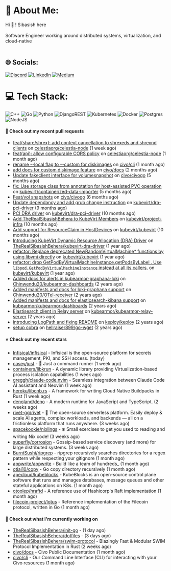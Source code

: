# 💫 About Me:
Hi 👋 ! Sibasish here <br><br> Software Engineer working around distributed systems, virtualization, and cloud-native <br><br>

## 🌐 Socials:
[![Discord](https://img.shields.io/badge/Discord-%237289DA.svg?logo=discord&logoColor=white)](htttps://discord.gg/FangedHamster#6966) [![LinkedIn](https://img.shields.io/badge/LinkedIn-%230077B5.svg?logo=linkedin&logoColor=white)](https://linkedin.com/in/sibasish-behera-b33532224) [![Medium](https://img.shields.io/badge/Medium-12100E?logo=medium&logoColor=white)](https://medium.com/@@beherasibasishkkc) 

# 💻 Tech Stack:
![C++](https://img.shields.io/badge/c++-%2300599C.svg?style=for-the-badge&logo=c%2B%2B&logoColor=white) ![Go](https://img.shields.io/badge/go-%2300ADD8.svg?style=for-the-badge&logo=go&logoColor=white) ![Python](https://img.shields.io/badge/python-3670A0?style=for-the-badge&logo=python&logoColor=ffdd54) ![DjangoREST](https://img.shields.io/badge/DJANGO-REST-ff1709?style=for-the-badge&logo=django&logoColor=white&color=ff1709&labelColor=gray) ![Kubernetes](https://img.shields.io/badge/kubernetes-%23326ce5.svg?style=for-the-badge&logo=kubernetes&logoColor=white) ![Docker](https://img.shields.io/badge/docker-%230db7ed.svg?style=for-the-badge&logo=docker&logoColor=white) ![Postgres](https://img.shields.io/badge/postgres-%23316192.svg?style=for-the-badge&logo=postgresql&logoColor=white) ![NodeJS](https://img.shields.io/badge/node.js-6DA55F?style=for-the-badge&logo=node.js&logoColor=white) 


#### 🔨 Check out my recent pull requests

- [feat(share/shrex): add context cancellation to shrexeds and shrexnd clients](https://github.com/celestiaorg/celestia-node/pull/4324) on [celestiaorg/celestia-node](https://github.com/celestiaorg/celestia-node) (1 week ago)
- [feat(api): allow configurable CORS policy](https://github.com/celestiaorg/celestia-node/pull/4266) on [celestiaorg/celestia-node](https://github.com/celestiaorg/celestia-node) (1 month ago)
- [rename --local flag to --custom for diskimages](https://github.com/civo/cli/pull/538) on [civo/cli](https://github.com/civo/cli) (1 month ago)
- [add docs for custom diskimage feature](https://github.com/civo/docs/pull/151) on [civo/docs](https://github.com/civo/docs) (2 months ago)
- [Update fakeclient interface for volumesnapshot](https://github.com/civo/civogo/pull/231) on [civo/civogo](https://github.com/civo/civogo) (5 months ago)
- [fix: Use storage class from annotation for host-assisted PVC operation](https://github.com/kubevirt/containerized-data-importer/pull/3585) on [kubevirt/containerized-data-importer](https://github.com/kubevirt/containerized-data-importer) (5 months ago)
- [Feat/vol snapshots](https://github.com/civo/civogo/pull/226) on [civo/civogo](https://github.com/civo/civogo) (6 months ago)
- [Update dependancy and add grub change instruction](https://github.com/kubevirt/dra-pci-driver/pull/5) on [kubevirt/dra-pci-driver](https://github.com/kubevirt/dra-pci-driver) (9 months ago)
- [PCI DRA driver](https://github.com/kubevirt/dra-pci-driver/pull/1) on [kubevirt/dra-pci-driver](https://github.com/kubevirt/dra-pci-driver) (10 months ago)
- [Add TheRealSibasishBehera to KubeVirt Members](https://github.com/kubevirt/project-infra/pull/3578) on [kubevirt/project-infra](https://github.com/kubevirt/project-infra) (10 months ago)
- [Add support for ResourceClaim in  HostDevices](https://github.com/kubevirt/kubevirt/pull/12533) on [kubevirt/kubevirt](https://github.com/kubevirt/kubevirt) (10 months ago)
- [Introducing KubeVirt Dynamic Resource Allocation (DRA) Driver](https://github.com/TheRealSibasishBehera/kubevirt-dra-driver/pull/1) on [TheRealSibasishBehera/kubevirt-dra-driver](https://github.com/TheRealSibasishBehera/kubevirt-dra-driver) (1 year ago)
- [refactor: Replace deprecated NewRandomVirtualMachine* functions by using libvmi directly](https://github.com/kubevirt/kubevirt/pull/11621) on [kubevirt/kubevirt](https://github.com/kubevirt/kubevirt) (1 year ago)
- [ refactor: drop GetPodByVirtualMachineInstance,getPodsByLabel . Use `libpod.GetPodByVirtualMachineInstance` instead at all its callers.](https://github.com/kubevirt/kubevirt/pull/11474) on [kubevirt/kubevirt](https://github.com/kubevirt/kubevirt) (1 year ago)
- [Added docs for alerts in kubearmor-graphana-loki](https://github.com/Chinwendu20/kubearmor-dashboards/pull/1) on [Chinwendu20/kubearmor-dashboards](https://github.com/Chinwendu20/kubearmor-dashboards) (2 years ago)
- [Added manifests and docs for loki-graphana support](https://github.com/Chinwendu20/OTel-receiver/pull/1) on [Chinwendu20/OTel-receiver](https://github.com/Chinwendu20/OTel-receiver) (2 years ago)
- [Added manifests and docs for elasticsearch-kibana support](https://github.com/kubearmor/kubearmor-dashboards/pull/1) on [kubearmor/kubearmor-dashboards](https://github.com/kubearmor/kubearmor-dashboards) (2 years ago)
- [Elastisearch client in Relay server](https://github.com/kubearmor/kubearmor-relay-server/pull/31) on [kubearmor/kubearmor-relay-server](https://github.com/kubearmor/kubearmor-relay-server) (2 years ago)
- [introducing LogPath and fixing README](https://github.com/keploy/keploy/pull/455) on [keploy/keploy](https://github.com/keploy/keploy) (2 years ago)
- [setup cobra](https://github.com/hellraiser899/go-wget/pull/4) on [hellraiser899/go-wget](https://github.com/hellraiser899/go-wget) (2 years ago)

#### ⭐ Check out my recent stars

- [Infisical/infisical](https://github.com/Infisical/infisical) - Infisical is the open-source platform for secrets management, PKI, and SSH access. (today)
- [casey/just](https://github.com/casey/just) - 🤖 Just a command runner (1 week ago)
- [containers/libkrun](https://github.com/containers/libkrun) - A dynamic library providing Virtualization-based process isolation capabilities (1 week ago)
- [greggh/claude-code.nvim](https://github.com/greggh/claude-code.nvim) - Seamless integration between Claude Code AI assistant and Neovim (1 week ago)
- [heroku/libcnb.rs](https://github.com/heroku/libcnb.rs) - A framework for writing Cloud Native Buildpacks in Rust (1 week ago)
- [denoland/deno](https://github.com/denoland/deno) - A modern runtime for JavaScript and TypeScript. (2 weeks ago)
- [rivet-gg/rivet](https://github.com/rivet-gg/rivet) - 🔩 The open-source serverless platform. Easily deploy &amp; scale AI agents, complex workloads, and backends — all on a frictionless platform that runs anywhere. (3 weeks ago)
- [spacekookie/nixlings](https://github.com/spacekookie/nixlings) - ❄️ Small exercises to get you used to reading and writing Nix code! (3 weeks ago)
- [superfly/corrosion](https://github.com/superfly/corrosion) - Gossip-based service discovery (and more) for large distributed systems. (3 weeks ago)
- [BurntSushi/ripgrep](https://github.com/BurntSushi/ripgrep) - ripgrep recursively searches directories for a regex pattern while respecting your gitignore (1 month ago)
- [appwrite/appwrite](https://github.com/appwrite/appwrite) - Build like a team of hundreds_ (1 month ago)
- [otiai10/copy](https://github.com/otiai10/copy) - Go copy directory recursively (1 month ago)
- [apecloud/kubeblocks](https://github.com/apecloud/kubeblocks) - KubeBlocks is an open-source control plane software that runs and manages databases, message queues and other stateful applications on K8s. (1 month ago)
- [otoolep/hraftd](https://github.com/otoolep/hraftd) - A reference use of Hashicorp&#39;s Raft implementation (1 month ago)
- [filecoin-project/lotus](https://github.com/filecoin-project/lotus) - Reference implementation of the Filecoin protocol, written in Go (1 month ago)

#### 👷 Check out what I'm currently working on

- [TheRealSibasishBehera/init-go](https://github.com/TheRealSibasishBehera/init-go) -  (1 day ago)
- [TheRealSibasishBehera/dotfiles](https://github.com/TheRealSibasishBehera/dotfiles) -  (3 days ago)
- [TheRealSibasishBehera/swim-protocol](https://github.com/TheRealSibasishBehera/swim-protocol) - Blazingly Fast &amp; Modular SWIM Protocol Implementation in Rust (2 weeks ago)
- [civo/docs](https://github.com/civo/docs) - Civo Public Documentation (1 month ago)
- [civo/cli](https://github.com/civo/cli) - Our Command Line Interface (CLI) for interacting with your Civo resources (1 month ago)

